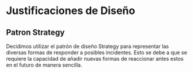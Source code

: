 # Justificaciones de Diseño

## Patron Strategy

Decidimos utilizar el patrón de diseño Strategy para representar las diversas formas de responder a posibles incidentes. Esto se debe a que se requiere la capacidad de añadir nuevas formas de reaccionar antes estos en el futuro de manera sencilla. 
